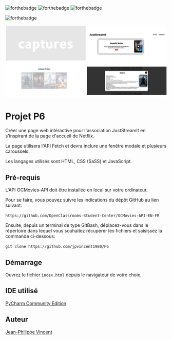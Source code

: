 ![forthebadge](https://forthebadge.com/images/badges/uses-html.svg)
![forthebadge](https://forthebadge.com/images/badges/uses-css.svg)
![forthebadge](https://forthebadge.com/images/badges/uses-js.svg)

![forthebadge](https://forthebadge.com/images/badges/powered-by-coffee.svg)

![alt text](https://github.com/jpvincent1980/P6/blob/main/Screenshot.png)

# Projet P6

Créer une page web intéractive pour l'association JustStreamIt en s'inspirant de la page d'accueil de Netflix.

La page utilisera l'API Fetch et devra inclure une fenêtre modale et plusieurs caroussels.

Les langages utilisés sont HTML, CSS (SaSS) et JavaScript.

## Pré-requis

L'API OCMovies-API doit être installée en local sur votre ordinateur.

Pour se faire, vous pouvez suivre les indications du dépôt GitHub au lien suivant:

``https://github.com/OpenClassrooms-Student-Center/OCMovies-API-EN-FR``

Ensuite, depuis un terminal de type GitBash, déplacez-vous dans le répertoire dans lequel vous souhaitez récupérer les fichiers et saisissez la commande ci-dessous:

``git clone https://github.com/jpvincent1980/P6``

## Démarrage

Ouvrez le fichier ``index.html`` depuis le navigateur de votre choix.

## IDE utilisé

[PyCharm Community Edition](https://www.jetbrains.com/fr-fr/pycharm/)

## Auteur

[Jean-Philippe Vincent](https://twitter.com/JeanPhilippeV15)